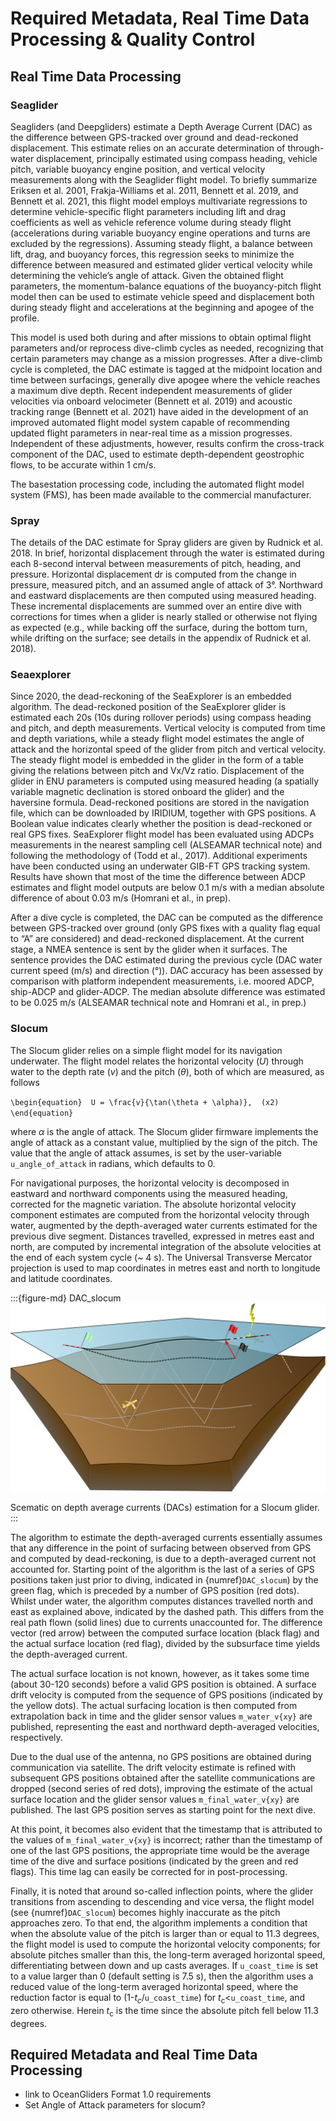 # Required Metadata, Real Time Data Processing & Quality Control

## Real Time Data Processing

### Seaglider
Seagliders (and Deepgliders) estimate a Depth Average Current (DAC) as the difference between GPS-tracked over ground and dead-reckoned displacement. 
This estimate relies on an accurate determination of through-water displacement, principally estimated using compass heading, vehicle pitch, variable buoyancy engine position, and vertical velocity measurements along with the Seaglider flight model. 
To briefly summarize Eriksen et al. 2001, Frakja-Williams et al. 2011, Bennett et al. 2019, and Bennett et al. 2021, this flight model employs multivariate regressions to determine vehicle-specific flight parameters including lift and drag coefficients as well as vehicle reference volume during steady flight (accelerations during variable buoyancy engine operations and turns are excluded by the regressions).
Assuming steady flight, a balance between lift, drag, and buoyancy forces, this regression seeks to minimize the difference between measured and estimated glider vertical velocity while determining the vehicle’s angle of attack. 
Given the obtained flight parameters, the momentum-balance equations of the buoyancy-pitch flight model then can be used to estimate vehicle speed and displacement both during steady flight and accelerations at the beginning and apogee of the profile.

This model is used both during and after missions to obtain optimal flight parameters and/or reprocess dive-climb cycles as needed, recognizing that certain parameters may change as a mission progresses. 
After a dive-climb cycle is completed, the DAC estimate is tagged at the midpoint location and time between surfacings, generally dive apogee where the vehicle reaches a maximum dive depth. 
Recent independent measurements of glider velocities via onboard velocimeter (Bennett et al. 2019) and acoustic tracking range (Bennett et al. 2021) have aided in the development of an improved automated flight model system capable of recommending updated flight parameters in near-real time as a mission progresses. 
Independent of these adjustments, however, results confirm the cross-track component of the DAC, used to estimate depth-dependent geostrophic flows, to be accurate within 1 cm/s. 

The basestation processing code, including the automated flight model system (FMS), has been made available to the commercial manufacturer.


### Spray
The details of the DAC estimate for Spray gliders are given by Rudnick et al. 2018. 
In brief, horizontal displacement through the water is estimated during each 8-second interval between measurements of pitch, heading, and pressure. 
Horizontal displacement dr is computed from the change in pressure, measured pitch, and an assumed angle of attack of 3°. 
Northward and eastward displacements are then computed using measured heading. 
These incremental displacements are summed over an entire dive with corrections for times when a glider is nearly stalled or otherwise not flying as expected (e.g., while backing off the surface, during the bottom turn, while drifting on the surface; see details in the appendix of Rudnick et al. 2018). 

### Seaexplorer
Since 2020, the dead-reckoning of the SeaExplorer is an embedded algorithm. 
The dead-reckoned position of the SeaExplorer glider is estimated each 20s (10s during rollover periods) using compass heading and pitch, and depth measurements. 
Vertical velocity is computed from time and depth variations, while a steady flight model estimates the angle of attack and the horizontal speed of the glider from pitch and vertical velocity. 
The steady flight model is embedded in the glider in the form of a table giving the relations between pitch and Vx/Vz ratio. 
Displacement of the glider in ENU parameters is computed using measured heading (a spatially variable magnetic declination is stored onboard the glider) and the haversine formula. 
Dead-reckoned positions are stored in the navigation file, which can be downloaded by IRIDIUM, together with GPS positions. 
A Boolean value indicates clearly whether the position is dead-reckoned or real GPS fixes. 
SeaExplorer flight model has been evaluated using ADCPs measurements in the nearest sampling cell (ALSEAMAR technical note) and following the methodology of (Todd et al., 2017). 
Additional experiments have been conducted using an underwater GIB-FT GPS tracking system. 
Results have shown that most of the time the difference between ADCP estimates and flight model outputs are below 0.1 m/s with a median absolute difference of about 0.03 m/s (Homrani et al., in prep).

After a dive cycle is completed, the DAC can be computed as the difference between GPS-tracked over ground (only GPS fixes with a quality flag equal to “A” are considered) and dead-reckoned displacement. 
At the current stage, a NMEA sentence is sent by the glider when it surfaces. 
The sentence provides the DAC estimated during the previous cycle (DAC water current speed (m/s) and direction (°)). 
DAC accuracy has been assessed by comparison with platform independent measurements, i.e. moored ADCP, ship-ADCP and glider-ADCP. 
The median absolute difference was estimated to be 0.025 m/s  (ALSEAMAR technical note and Homrani et al., in prep.)

### Slocum
The Slocum glider relies on a simple flight model for its navigation
underwater. The flight model relates the horizontal velocity ($U$)
through water to the depth rate ($v$) and the pitch ($\theta$), both
of which are measured, as follows

`
\begin{equation} 
U = \frac{v}{\tan(\theta + \alpha)},  (x2)
\end{equation}
`

where $\alpha$ is the angle of attack. The Slocum glider firmware
implements the angle of attack as a constant value, multiplied by the
sign of the pitch. The value that the angle of attack assumes, is set by the
user-variable `u_angle_of_attack` in radians, which defaults to 0. 

For navigational purposes, the horizontal velocity is decomposed in
eastward and northward components using the measured heading,
corrected for the magnetic variation. The absolute horizontal velocity
component estimates are computed from the horizontal velocity through
water, augmented by the depth-averaged water currents estimated for
the previous dive segment. Distances travelled, expressed in metres
east and north, are computed by incremental integration of the
absolute velocities at the end of each system cycle (~ 4 s). The
Universal Transverse Mercator projection is used to map coordinates in
metres east and north to longitude and latitude coordinates.

:::{figure-md} DAC_slocum
<img src="../images/DAC_slocum.png" alt="Lag example" class="bg-primary mb-1" width="600px">

Scematic on depth average currents (DACs) estimation for a Slocum glider.
:::

The algorithm to estimate the depth-averaged currents essentially
assumes that any difference in the point of surfacing between observed
from GPS and computed by dead-reckoning, is due to a depth-averaged
current not accounted for. Starting point of the algorithm is the last
of a series of GPS positions taken just prior to diving, indicated in
{numref}`DAC_slocum`) by the green flag, which is preceded by a number of GPS
position (red dots). Whilst under water, the algorithm computes
distances travelled north and east as explained above, indicated by
the dashed path. This differs from the real path flown (solid lines)
due to currents unaccounted for. The difference vector (red arrow)
between the computed surface location (black flag) and the actual
surface location (red flag), divided by the subsurface time yields the
depth-averaged current.

The actual surface location is not known, however, as it takes some
time (about 30-120 seconds) before a valid GPS position is obtained. A
surface drift velocity is computed from the sequence of GPS positions
(indicated by the yellow dots). The actual surfacing location is then
computed from extrapolation back in time and the glider sensor values
`m_water_v{xy}` are published, representing the east and northward
depth-averaged velocities, respectively. 

Due to the dual use of the antenna, no GPS positions are obtained
during communication via satellite. The drift velocity estimate is
refined with subsequent GPS positions obtained after the satellite
communications are dropped (second series of red dots), improving the
estimate of the actual surface location and the glider sensor values
`m_final_water_v{xy}` are published. The last GPS position serves as
starting point for the next dive.

At this point, it becomes also evident that the timestamp that is
attributed to the values of `m_final_water_v{xy}` is incorrect; rather
than the timestamp of one of the last GPS positions, the appropriate
time would be the average time of the dive and surface positions
(indicated by the green and red flags). This time lag can easily be
corrected for in post-processing. 

Finally, it is noted that around so-called inflection points, where
the glider transitions from ascending to descending and vice versa,
the flight model (see {numref}`DAC_slocum`) becomes highly inaccurate as the pitch
approaches zero. To that end, the algorithm implements a condition
that when the absolute value of the pitch is larger than or equal to
11.3 degrees, the flight model is used to compute the horizontal
velocity components; for absolute pitches smaller than this, the
long-term averaged horizontal speed, differentiating between down and
up casts averages. If `u_coast_time` is set to a value larger than 0
(default setting is 7.5 s), then the algorithm uses a reduced value of
the long-term averaged horizontal speed, where the reduction factor is
equal to (1-*t<sub>c</sub>*/`u_coast_time`) for
*t*<sub>c</sub><`u_coast_time`, and zero otherwise. Herein
*t*<sub>c</sub> is the time since the absolute pitch fell below
11.3 degrees.




## Required Metadata and Real Time Data Processing

- link to OceanGliders Format 1.0 requirements
- Set Angle of Attack parameters for slocum? 
